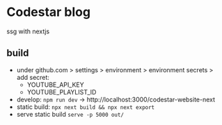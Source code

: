 # Codestar blog

ssg with nextjs

## build

- under github.com > settings > environment > environment secrets > add secret:
    - YOUTUBE_API_KEY
    - YOUTUBE_PLAYLIST_ID
- develop: `npm run dev` -> http://localhost:3000/codestar-website-next
- static build: `npx next build && npx next export`
- serve static build `serve -p 5000 out/`
